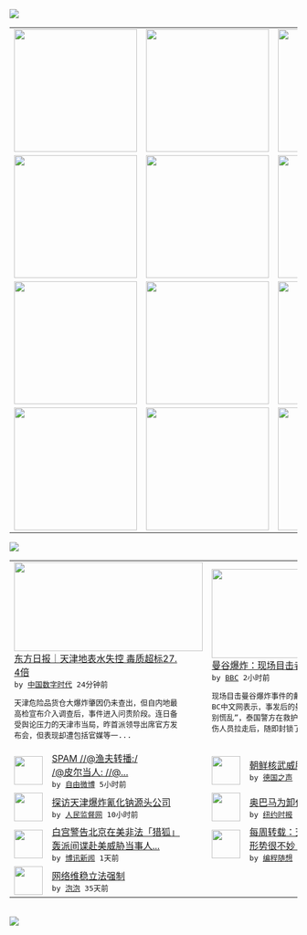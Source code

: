 

<a href="https://github.com/greatfire/z/raw/master/FreeBrowser.apk"><img src="https://raw.githubusercontent.com/greatfire/wiki/master/x/header.png" /></a><table><tr><td width="262" align="center" valign="center"><a href="https://github.com/greatfire/wiki/wiki/nyt" title="纽约时报中文网 国际纵览"><img src="https://raw.githubusercontent.com/greatfire/wiki/master/x/nyt_flag.png" width="215"/></a></td><td width="262" align="center" valign="center"><a href="https://github.com/greatfire/wiki/wiki/dw" title=""><img src="https://raw.githubusercontent.com/greatfire/wiki/master/x/dw_flag.png" width="215"/></a></td><td width="262" align="center" valign="center"><a href="https://github.com/greatfire/wiki/wiki/rmjd" title=""><img src="https://raw.githubusercontent.com/greatfire/wiki/master/x/rmjd_flag.png" width="215"/></a></td></tr><tr><td width="262" align="center" valign="center"><a href="https://github.com/paopaonetizen/website" title="泡泡 - 未经审查的互联网信息"><img src="https://raw.githubusercontent.com/greatfire/wiki/master/x/pp_flag.png" width="215"/></a></td><td width="262" align="center" valign="center"><a href="https://github.com/getlantern/mirror" title="以及自由微博和GreatFire.org官方中文论坛"><img src="https://raw.githubusercontent.com/greatfire/wiki/master/x/lantern_flag.png" width="215"/></a></td><td width="262" align="center" valign="center"><a href="https://github.com/cdtmirrors/m/" title=""><img src="https://raw.githubusercontent.com/greatfire/wiki/master/x/cdt_flag.png" width="215"/></a></td></tr><tr><td width="262" align="center" valign="center"><a href="https://github.com/program-think/blog" title="编程随想的博客"><img src="https://raw.githubusercontent.com/greatfire/wiki/master/x/pt_flag.png" width="215"/></a></td><td width="262" align="center" valign="center"><a href="https://github.com/greatfire/wiki/wiki/bbc" title=""><img src="https://raw.githubusercontent.com/greatfire/wiki/master/x/bbc_flag.png" width="215"/></a></td><td width="262" align="center" valign="center"><a href="https://github.com/freeweibo/s" title="自由微博 - 匿名和不受屏蔽的新浪微博搜索"><img src="https://raw.githubusercontent.com/greatfire/wiki/master/x/fw_flag.png" width="215"/></a></td></tr><tr><td width="262" align="center" valign="center"><a href="https://github.com/greatfire/wiki/wiki/google" title=""><img src="https://raw.githubusercontent.com/greatfire/wiki/master/x/google_flag.png" width="215"/></a></td><td width="262" align="center" valign="center"><a href="https://github.com/bxnews/boxun" title=""><img src="https://raw.githubusercontent.com/greatfire/wiki/master/x/bx_flag.png" width="215"/></a></td><td width="262" align="center" valign="center"><a href="https://github.com/greatfire/wiki/wiki/open-source" title="欢迎访问GreatFire.org开发者项目网站"><img src="https://raw.githubusercontent.com/greatfire/wiki/master/x/open-source_flag.png" width="215"/></a></td></tr></table><img src="https://raw.githubusercontent.com/greatfire/wiki/master/x/newsfeed text.png" /><table cols="4"><tr><td colspan="2" width="380"><a href="http://feedproxy.google.com/~r/chinadigitaltimes/IyPt/~3/OmsoVWB_wgY/"><img src="http://chinadigitaltimes.net/chinese/files/2015/08/20150817_14398454187269.jpg" width="330" height="156"/></a></br><a href="http://feedproxy.google.com/~r/chinadigitaltimes/IyPt/~3/OmsoVWB_wgY/">东方日报｜天津地表水失控 毒质超标27.<br/>4倍</a></br><kbd> by <a href="http://chinadigitaltimes.net/chinese/">中国数字时代</a> 24分钟前 </kbd></br><pre>天津危险品货仓大爆炸肇因仍未查出，但自内地最<br/>高检宣布介入调查后，事件进入问责阶段。连日备<br/>受舆论压力的天津市当局，昨首派领导出席官方发<br/>布会，但表现却遭包括官媒等一...</pre></td><td colspan="2" width="380"><a href="http://www.bbc.com/zhongwen/simp/world/2015/08/150817_bangkok_blast_witness"><img src="http://ichef.bbci.co.uk/news/ws/106/amz/worldservice/live/assets/images/2015/08/17/150817203757_blast304.gif" width="330" height="156"/></a></br><a href="http://www.bbc.com/zhongwen/simp/world/2015/08/150817_bangkok_blast_witness">曼谷爆炸：现场目击者接受BBC采访</a></br><kbd> by <a href="http://www.bbc.co.uk/zhongwen/simp">BBC</a> 2小时前 </kbd></br><pre>现场目击曼谷爆炸事件的戴先生通过社交网络对B<br/>BC中文网表示，事发后的曼谷公交系统“没有特<br/>别慌乱”，泰国警方在救护车和警车“迅速”将受<br/>伤人员拉走后，随即封锁了现场。</pre></td></tr><tr><td><img src="https://raw.githubusercontent.com/greatfire/wiki/master/x/fw_logo.png" width="50" height="50"/></td><td width="280"><a href="https://freeweibo.com/weibo/3877008385405118">SPAM //@渔夫转播:/<br/>/@皮尔当人: //@...</a></br><kbd> by <a href="https://freeweibo.com/">自由微博</a> 5小时前 </kbd></td><td><img src="http://www.dw.com/image/0,,18638185_302,00.jpg" width="50" height="50"/></td><td width="280"><a href="http://dw.com/p/1GGqb?maca=chi-GK-text-greatfire-all-chinese-15625-xml-mrss">朝鲜核武威胁 韩美照样军演</a></br><kbd> by <a href="http://dw.de">德国之声</a> 7小时前 </kbd></td></tr><tr><td><img src="http://www.rmjdw.com/uploads/allimg/150817/120J52X8-0.png" width="50" height="50"/></td><td width="280"><a href="http://www.rmjdw.com//shehuijilu/20150817/15150.html">探访天津爆炸氰化钠源头公司 </a></br><kbd> by <a href="http://www.rmjdw.com/">人民监督网</a> 10小时前 </kbd></td><td><img src="http://static01.nyt.com/images/2015/08/17/us/17library-web01/17library-web01-articleLarge.jpg" width="50" height="50"/></td><td width="280"><a href="https://d27vvsfi5kg7xy.cloudfront.net/usa/20150817/cc17library/">奥巴马为卸任未雨绸缪（英文）</a></br><kbd> by <a href="http://m.cn.nytimes.com/">纽约时报</a> 1天前 </kbd></td></tr><tr><td><img src="https://raw.githubusercontent.com/greatfire/wiki/master/x/bx_logo.png" width="50" height="50"/></td><td width="280"><a href="http://www.boxun.com/news/gb/china/2015/08/201508171309.shtml">白宫警告北京在美非法「猎狐」<br/>轰派间谍赴美威胁当事人...</a></br><kbd> by <a href="http://www.boxun.com">博讯新闻</a> 1天前 </kbd></td><td><img src="https://raw.githubusercontent.com/greatfire/wiki/master/x/pt_logo.png" width="50" height="50"/></td><td width="280"><a href="http://feedproxy.google.com/~r/programthink/~3/a6m_ATbVYiQ/weekly-share-91.html">每周转载：天朝近期的宏观经济<br/>形势很不妙（国内外各方报道）</a></br><kbd> by <a href="http://program-think.blogspot.com">编程随想</a> 3天前 </kbd></td></tr><tr><td><img src="http://pao-pao.net/sites/pao-pao.net/files/styles/base_adaptive/public/6523513689_baeec3c53c_z_0.jpg?itok=NM8cQ_d1" width="50" height="50"/></td><td width="280"><a href="https://pao-pao.net/article/593">网络维稳立法强制</a></br><kbd> by <a href="https://pao-pao.net">泡泡</a> 35天前 </kbd></td></table></br><a href="https://github.com/greatfire/z/raw/master/FreeBrowser.apk"><img src="https://raw.githubusercontent.com/greatfire/wiki/master/x/download app.png" /></a>